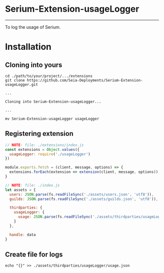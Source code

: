 # Serium-Extension-usageLogger

----

To log the usage of Serium.

# Installation

## Cloning into yours

```
cd ./path/to/your/project/.../extensions
git clone https://github.com/Seia-Deployments/Serium-Extension-usageLogger.git

...

Cloning into Serium-Extension-usageLogger...

...

mv Serium-Extension-usageLogger usageLogger
```

## Registering extension

```js
// NOTE: file: ./extensions/index.js
const extensions = Object.values({
  usageLogger: require('./usageLogger')
})

module.exports.fetch = (client, message, options) => {
  extensions.forEach(extension => extension(client, message, options))
}
```

```js
// NOTE: file: ./index.js
let assets = {
  users: JSON.parse(fs.readFileSync('./assets/users.json', 'utf8')),
  guilds: JSON.parse(fs.readFileSync('./assets/guilds.json', 'utf8')),

  thirdparties: {
    usageLogger: {
      usage: JSON.parse(fs.readFileSync('./assets/thirdparties/usageLogger/usage.json', 'utf8'))
    }
  },

  handle: data
}
```

## Create file for logs

```
echo "{}" >> ./assets/thirdparties/usageLogger/usage.json
```
